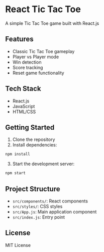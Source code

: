# React Tic Tac Toe

A simple Tic Tac Toe game built with React.js

## Features
- Classic Tic Tac Toe gameplay
- Player vs Player mode
- Win detection
- Score tracking
- Reset game functionality

## Tech Stack
- React.js
- JavaScript
- HTML/CSS

## Getting Started

1. Clone the repository
2. Install dependencies:
```bash
npm install
```
3. Start the development server:
```bash
npm start
```

## Project Structure
- `src/components/`: React components
- `src/styles/`: CSS styles
- `src/App.js`: Main application component
- `src/index.js`: Entry point

## License
MIT License
